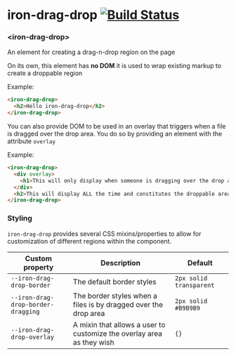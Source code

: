 # iron-drag-drop [![Build Status](https://travis-ci.org/jshcrowthe/iron-drag-drop.svg?branch=master)](https://travis-ci.org/jshcrowthe/iron-drag-drop)

### &lt;iron-drag-drop&gt;

An element for creating a drag-n-drop region on the page

On its own, this element has **no DOM** it is used to
wrap existing markup to create a droppable region

Example:
```html
<iron-drag-drop>
  <h2>Hello iron-drag-drop</h2>
</iron-drag-drop>
```

You can also provide DOM to be used in an overlay that
triggers when a file is dragged over the drop area. You
do so by providing an element with the attribute `overlay`


Example:
```html
<iron-drag-drop>
  <div overlay>
    <h1>This will only display when someone is dragging over the drop area</h1>
  </div>
  <h2>This will display ALL the time and constitutes the droppable area</h2>
</iron-drag-drop>
```

### Styling
`iron-drag-drop` provides several CSS mixins/properties to allow for customization of 
different regions within the component.

Custom property | Description | Default
----------------|-------------|----------
`--iron-drag-drop-border` | The default border styles | `2px solid transparent`
`--iron-drag-drop-border-dragging` | The border styles when a files is by dragged over the drop area | `2px solid #B9B9B9`
`--iron-drag-drop-overlay` | A mixin that allows a user to customize the overlay area as they wish | `{}`
